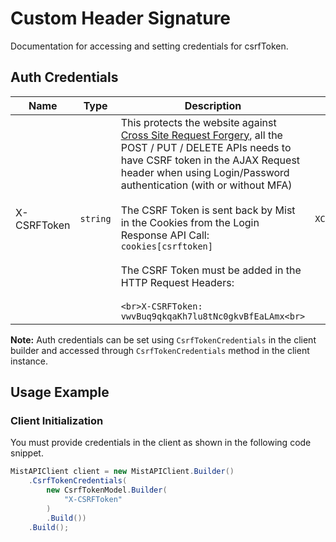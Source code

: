 
# Custom Header Signature



Documentation for accessing and setting credentials for csrfToken.

## Auth Credentials

| Name | Type | Description | Setter | Getter |
|  --- | --- | --- | --- | --- |
| X-CSRFToken | `string` | This protects the website against [Cross Site Request Forgery](http://en.wikipedia.org/wiki/Cross-site_request_forgery), all the POST / PUT / DELETE APIs needs to have CSRF token in the AJAX Request header when using Login/Password authentication (with or without MFA)<br><br>The CSRF Token is sent back by Mist in the Cookies from the Login Response API Call:<br>`cookies[csrftoken]`<br><br>The CSRF Token must be added in the HTTP Request Headers:<br><br>```<br>X-CSRFToken: vwvBuq9qkqaKh7lu8tNc0gkvBfEaLAmx<br>``` | `XCSRFToken` | `XCSRFToken` |



**Note:** Auth credentials can be set using `CsrfTokenCredentials` in the client builder and accessed through `CsrfTokenCredentials` method in the client instance.

## Usage Example

### Client Initialization

You must provide credentials in the client as shown in the following code snippet.

```csharp
MistAPIClient client = new MistAPIClient.Builder()
    .CsrfTokenCredentials(
        new CsrfTokenModel.Builder(
            "X-CSRFToken"
        )
        .Build())
    .Build();
```


